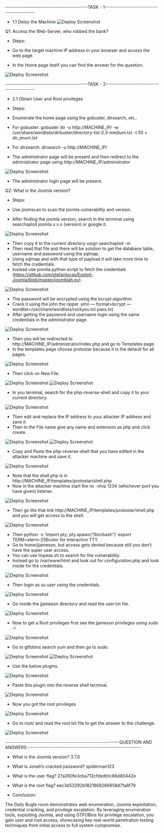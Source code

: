 ------------------------------------------TASK - 1------------------------------------------
- 1.1 Deloy the Machine
![Deploy Screenshot](screenshots/image1.png)

Q1: Access the Web-Server, who robbed the bank? 
- Steps:

- Go to the target machine IP address in your browser and access the web page.
- In the Home page itself you can find the answer for the question.

![Deploy Screenshot](screenshots/image2.png)

------------------------------------------TASK - 2------------------------------------------
- 2.1 Obtain User and Root privileges
- Steps:

- Enumerate the home page using the gobuster, dirsearch, etc..
- For gobuster:
    gobuster dir -u http://MACHINE_IP/ -w /usr/share/wordlists/dirbuster/directory-list-2.3-medium.txt -t 50 > dir_enum.txt
- For dirsearch:
    dirsearch -u http://MACHINE_IP/
- The administrator page will be present and then redirect to the administrator page using http://MACHINE_IP/administrator

![Deploy Screenshot](screenshots/image3.png)

- The administrator login page will be present.

Q2: What is the Joomla version?
- Steps:

- Use joomscan to scan the joomla vulnerabiltiy and version.
- After finding the joomla version, search in the terminal using searchsploit joomla x.x.x (version) or google it.

![Deploy Screenshot](screenshots/image4.png)

- Then copy it to the current directory usign searchsploit -m
- Then read that file and there will be solution to get the database table, username and password using the sqlmap.
- Using sqlmap and with that type of payload it will take more time to fetch the credentials.
- Instead use joomla python script to fetch the credentials (https://github.com/stefanlucas/Exploit-Joomla/blob/master/joomblah.py).

![Deploy Screenshot](screenshots/image5.png)

- The password will be encrypted using the bcrypt algorithm.
- Crack it using the john the ripper.
    john — format=bcrypt — wordlist=/usr/share/wordlists/rockyou.txt pass.txt
- After getting the password and username login using the same credentials in the administrator page.

![Deploy Screenshot](screenshots/image6.png)

- Then you will be redirected to http://MACHINE_IP/administrator/index.php and go to Templates page.
- In the templates page choose protostar because it is the default for all pages.

![Deploy Screenshot](screenshots/image7.png)

- Then click on New File.

![Deploy Screenshot](screenshots/image8.png)
![Deploy Screenshot](screenshots/image9.png)

- In you terminal, search for the php-reverse-shell and copy it to your current directory.

![Deploy Screenshot](screenshots/image10.png)

- Then edit and replace the IP address to your attacker IP address and save it.
- Then in the File name give any name and extension as php and click create..

![Deploy Screenshot](screenshots/image11.png)
![Deploy Screenshot](screenshots/image12.png)

- Copy and Paste the php-reverse-shell that you have edited in the attacker machine and save it.

![Deploy Screenshot](screenshots/image13.png)

- Note that the shell.php is in http://MACHINE_IP/templates/protostar/shell.php
- Now in the attacker machine start the nc -nlvp 1234 (whichever port you have given) listener.

![Deploy Screenshot](screenshots/image14.png)

- Then go the that link http://MACHINE_IP/templates/protostar/shell.php and you will get access to the shell.

![Deploy Screenshot](screenshots/image15.png)

- Then
    python -c ‘import pty; pty.spawn(“/bin/bash”)’
    export TERM=xterm-256color
  for interactive TTY.
- Go to home/jjameson, but access gets denied because still you don’t have the super user access.
- You can use linpeas.sh to search for the vulnerabiltiy.
- Instead go to /var/www/html and look out for configuration.php and look inside for the credentials.

![Deploy Screenshot](screenshots/image16.png)

- Then login as su user using the credentials.

![Deploy Screenshot](screenshots/image17.png)

- Go inside the jjameson directory and read the user.txt file.

![Deploy Screenshot](screenshots/image18.png)

- Now to get a Root privileges first see the jjameson privileges using sudo -l

![Deploy Screenshot](screenshots/image19.png)

- Go to gtfobins search yum and then go to sudo.

![Deploy Screenshot](screenshots/image20.png)
![Deploy Screenshot](screenshots/image21.png)

- Use the below plugins.

![Deploy Screenshot](screenshots/image22.png)

- Paste this plugin into the reverse shell terminal.

![Deploy Screenshot](screenshots/image23.png)

- Now you got the root privileges

![Deploy Screenshot](screenshots/image24.png)

- Go to root/ and read the root.txt file to get the answer to the challenge.

![Deploy Screenshot](screenshots/image25.png)

----------------------------------------------------------QUESTION AND ANSWERS----------------------------------------------------------

- What is the Joomla version?
3.7.0

- What is Jonah’s cracked password?
spiderman123

- What is the user flag?
27a260fe3cba712cfdedb1c86d80442e

- What is the root flag?
eec3d53292b1821868266858d7fa6f79


- Conclusion:

The Daily Bugle room demonstrates web enumeration, Joomla exploitation, credential cracking, and privilege escalation. By leveraging enumeration tools, exploiting Joomla, and using GTFOBins for privilege escalation, you gain user and root access, showcasing key real-world penetration testing techniques from initial access to full system compromise.


















